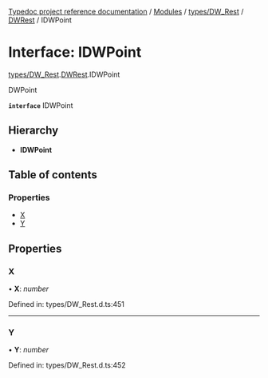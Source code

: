 [Typedoc project reference documentation](../README.md) / [Modules](../modules.md) / [types/DW_Rest](../modules/types_dw_rest.md) / [DWRest](../modules/types_dw_rest.dwrest.md) / IDWPoint

# Interface: IDWPoint

[types/DW_Rest](../modules/types_dw_rest.md).[DWRest](../modules/types_dw_rest.dwrest.md).IDWPoint

DWPoint

**`interface`** IDWPoint

## Hierarchy

* **IDWPoint**

## Table of contents

### Properties

- [X](types_dw_rest.dwrest.idwpoint.md#x)
- [Y](types_dw_rest.dwrest.idwpoint.md#y)

## Properties

### X

• **X**: *number*

Defined in: types/DW_Rest.d.ts:451

___

### Y

• **Y**: *number*

Defined in: types/DW_Rest.d.ts:452
